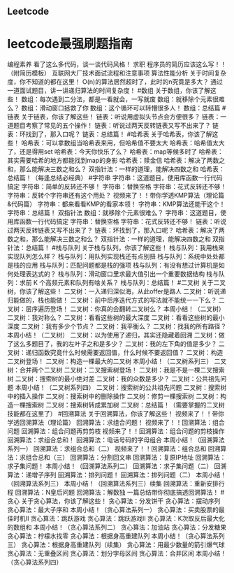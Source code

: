 ## Leetcode
# leetcode最强刷题指南
编程素养
看了这么多代码，谈一谈代码风格！
求职
程序员的简历应该这么写！！（附简历模板）
互联网大厂技术面试流程和注意事项
算法性能分析
关于时间复杂度，你不知道的都在这里！
O(n)的算法居然超时了，此时的n究竟是多大？
通过一道面试题目，讲一讲递归算法的时间复杂度！
#数组
关于数组，你该了解这些！
数组：每次遇到二分法，都是一看就会，一写就废
数组：就移除个元素很难么？
数组：滑动窗口拯救了你
数组：这个循环可以转懵很多人！
数组：总结篇
#链表
关于链表，你该了解这些！
链表：听说用虚拟头节点会方便很多？
链表：一道题目考察了常见的五个操作！
链表：听说过两天反转链表又写不出来了？
链表：环找到了，那入口呢？
链表：总结篇！
#哈希表
关于哈希表，你该了解这些！
哈希表：可以拿数组当哈希表来用，但哈希值不要太大
哈希表：哈希值太大了，还是得用set
哈希表：今天你快乐了么？
哈希表：map等候多时了
哈希表：其实需要哈希的地方都能找到map的身影
哈希表：赎金信
哈希表：解决了两数之和，那么能解决三数之和么？
双指针法：一样的道理，能解决四数之和
哈希表：总结篇！（每逢总结必经典）
#字符串
字符串：这道题目，使用库函数一行代码搞定
字符串：简单的反转还不够！
字符串：替换空格
字符串：花式反转还不够！
字符串：反转个字符串还有这个用处？
视频来了！！带你学透KMP算法（理论篇&代码篇）
字符串：都来看看KMP的看家本领！
字符串：KMP算法还能干这个！
字符串：总结篇！
双指针法
数组：就移除个元素很难么？
字符串：这道题目，使用库函数一行代码搞定
字符串：替换空格
字符串：花式反转还不够！
链表：听说过两天反转链表又写不出来了？
链表：环找到了，那入口呢？
哈希表：解决了两数之和，那么能解决三数之和么？
双指针法：一样的道理，能解决四数之和
双指针法：总结篇！
#栈与队列
关于栈与队列，你该了解这些！
栈与队列：我用栈来实现队列怎么样？
栈与队列：用队列实现栈还有点别扭
栈与队列：系统中处处都是栈的应用
栈与队列：匹配问题都是栈的强项
栈与队列：有没有想过计算机是如何处理表达式的？
栈与队列：滑动窗口里求最大值引出一个重要数据结构
栈与队列：求前 K 个高频元素和队列有啥关系？
栈与队列：总结篇！
#二叉树
关于二叉树，你该了解这些！
二叉树：一入递归深似海，从此offer是路人
二叉树：听说递归能做的，栈也能做！
二叉树：前中后序迭代方式的写法就不能统一一下么？
二叉树：层序遍历登场！
二叉树：你真的会翻转二叉树么？
本周小结！（二叉树）
二叉树：我对称么？
二叉树：看看这些树的最大深度
二叉树：看看这些树的最小深度
二叉树：我有多少个节点？
二叉树：我平衡么？
二叉树：找我的所有路径？
本周小结！（二叉树）
二叉树：以为使用了递归，其实还隐藏着回溯
二叉树：做了这么多题目了，我的左叶子之和是多少？
二叉树：我的左下角的值是多少？
二叉树：递归函数究竟什么时候需要返回值，什么时候不要返回值？
二叉树：构造二叉树登场！
二叉树：构造一棵最大的二叉树
本周小结！（二叉树系列三）
二叉树：合并两个二叉树
二叉树：二叉搜索树登场！
二叉树：我是不是一棵二叉搜索树
二叉树：搜索树的最小绝对差
二叉树：我的众数是多少？
二叉树：公共祖先问题
本周小结！（二叉树系列四）
二叉树：搜索树的公共祖先问题
二叉树：搜索树中的插入操作
二叉树：搜索树中的删除操作
二叉树：修剪一棵搜索树
二叉树：构造一棵搜索树
二叉树：搜索树转成累加树
二叉树：总结篇！（需要掌握的二叉树技能都在这里了）
#回溯算法
关于回溯算法，你该了解这些！
视频来了！！带你学透回溯算法（理论篇）
回溯算法：求组合问题！
视频来了！！回溯算法：组合问题
回溯算法：组合问题再剪剪枝
视频来了！！回溯算法：组合问题的剪枝操作
回溯算法：求组合总和！
回溯算法：电话号码的字母组合
本周小结！（回溯算法系列一）
回溯算法：求组合总和（二）
视频来了！！回溯算法：组合总和
回溯算法：求组合总和（三）
回溯算法：分割回文串
回溯算法：复原IP地址
回溯算法：求子集问题！
本周小结！（回溯算法系列二）
回溯算法：求子集问题（二）
回溯算法：递增子序列
回溯算法：排列问题！
回溯算法：排列问题（二）
本周小结！（回溯算法系列三）
本周小结！（回溯算法系列三）续集
回溯算法：重新安排行程
回溯算法：N皇后问题
回溯算法：解数独
一篇总结带你彻底搞透回溯算法！
#贪心
关于贪心算法，你该了解这些！
贪心算法：分发饼干
贪心算法：摆动序列
贪心算法：最大子序和
本周小结！（贪心算法系列一）
贪心算法：买卖股票的最佳时机II
贪心算法：跳跃游戏
贪心算法：跳跃游戏II
贪心算法：K次取反后最大化的数组和
本周小结！（贪心算法系列二）
贪心算法：加油站
贪心算法：分发糖果
贪心算法：柠檬水找零
贪心算法：根据身高重建队列
本周小结！（贪心算法系列三）
贪心算法：根据身高重建队列（续集）
贪心算法：用最少数量的箭引爆气球
贪心算法：无重叠区间
贪心算法：划分字母区间
贪心算法：合并区间
本周小结！（贪心算法系列四）
